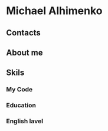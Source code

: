 # **Michael Alhimenko**
## Сontacts
## About me  
## Skils
### My Code
### Education
### English lavel




